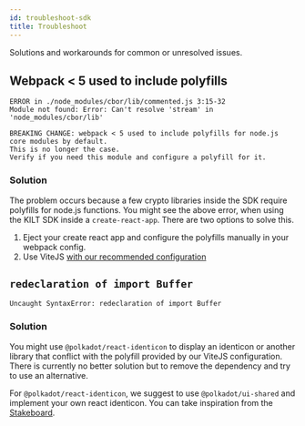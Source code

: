```yaml
---
id: troubleshoot-sdk
title: Troubleshoot
---
```


Solutions and workarounds for common or unresolved issues.

## Webpack < 5 used to include polyfills

```
ERROR in ./node_modules/cbor/lib/commented.js 3:15-32
Module not found: Error: Can't resolve 'stream' in 'node_modules/cbor/lib'

BREAKING CHANGE: webpack < 5 used to include polyfills for node.js core modules by default.
This is no longer the case.
Verify if you need this module and configure a polyfill for it.
```

### Solution

The problem occurs because a few crypto libraries inside the SDK require polyfills for node.js functions.
You might see the above error, when using the KILT SDK inside a `create-react-app`.
There are two options to solve this.

1. Eject your create react app and configure the polyfills manually in your webpack config.
2. Use ViteJS [with our recommended configuration](./04_integrate/04_vitejs.md)

## `redeclaration of import Buffer`

```
Uncaught SyntaxError: redeclaration of import Buffer
```

### Solution

You might use `@polkadot/react-identicon` to display an identicon or another library that conflict with the polyfill provided by our ViteJS configuration.
There is currently no better solution but to remove the dependency and try to use an alternative.

For `@polkadot/react-identicon`, we suggest to use `@polkadot/ui-shared` and implement your own react identicon.
You can take inspiration from the [Stakeboard](https://github.com/BTE-Trusted-Entity/stakeboard/blob/8a9713f786a05487daa4bfc394c95b60820c5147/src/components/Identicon/Identicon.tsx).
